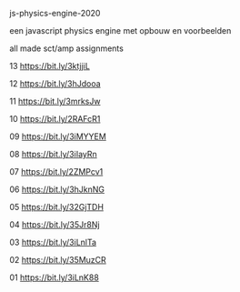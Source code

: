 js-physics-engine-2020

een javascript physics engine met opbouw en voorbeelden

all made sct/amp assignments

13    https://bit.ly/3ktjjiL

12    https://bit.ly/3hJdooa

11    https://bit.ly/3mrksJw

10    https://bit.ly/2RAFcR1

09    https://bit.ly/3iMYYEM

08    https://bit.ly/3iIayRn

07    https://bit.ly/2ZMPcv1

06    https://bit.ly/3hJknNG

05    https://bit.ly/32GjTDH

04    https://bit.ly/35Jr8Nj

03    https://bit.ly/3iLnlTa

02    https://bit.ly/35MuzCR

01    https://bit.ly/3iLnK88
